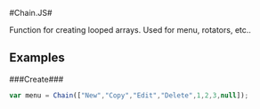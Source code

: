 #Chain.JS#

Function for creating looped arrays. Used for menu, rotators, etc..

## Examples ##

###Create###
```javascript
var menu = Chain(["New","Copy","Edit","Delete",1,2,3,null]);
``` 